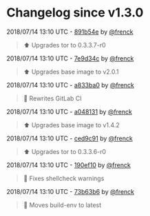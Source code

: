 # Changelog since v1.3.0

2018/07/14 13:10 UTC - [891b54e](https://github.com/hassio-addons/addon-tor/commit/891b54e89cd6841a10b382b952e7b2b77e1015ec) by [@frenck](https://github.com/frenck)
> :arrow_up: Upgrades tor to 0.3.3.7-r0 

2018/07/14 13:10 UTC - [7e9d34c](https://github.com/hassio-addons/addon-tor/commit/7e9d34cd6b992f3466b23031c299302b24b7422f) by [@frenck](https://github.com/frenck)
> :arrow_up: Upgrades base image to v2.0.1 

2018/07/14 13:10 UTC - [a833ba0](https://github.com/hassio-addons/addon-tor/commit/a833ba07c190ecce3bbe51e170b85a5398863304) by [@frenck](https://github.com/frenck)
> :rocket: Rewrites GitLab CI 

2018/07/14 13:10 UTC - [a048131](https://github.com/hassio-addons/addon-tor/commit/a048131910f7b11c6bf8a19428e3b90b644c7c36) by [@frenck](https://github.com/frenck)
> :arrow_up: Upgrades base image to v1.4.2 

2018/07/14 13:10 UTC - [ced9c91](https://github.com/hassio-addons/addon-tor/commit/ced9c91805ecba8fab722c560e633f592c6ab321) by [@frenck](https://github.com/frenck)
> :arrow_up: Upgrades tor to 0.3.3.6-r0 

2018/07/14 13:10 UTC - [190ef10](https://github.com/hassio-addons/addon-tor/commit/190ef107bc1819df0720f510c7e4dc042c757015) by [@frenck](https://github.com/frenck)
> :shirt: Fixes shellcheck warnings 

2018/07/14 13:10 UTC - [73b63b6](https://github.com/hassio-addons/addon-tor/commit/73b63b6280a14b5b53502c831bee859f1ca617a8) by [@frenck](https://github.com/frenck)
> :rocket: Moves build-env to latest 

